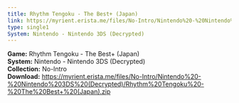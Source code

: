 ```yaml
---
title: Rhythm Tengoku - The Best+ (Japan)
link: https://myrient.erista.me/files/No-Intro/Nintendo%20-%20Nintendo%203DS%20(Decrypted)/Rhythm%20Tengoku%20-%20The%20Best+%20(Japan).zip
type: single1
System: Nintendo - Nintendo 3DS (Decrypted)
---
```

<b>Game:</b> Rhythm Tengoku - The Best+ (Japan)<br>
<b>System:</b> Nintendo - Nintendo 3DS (Decrypted)<br>
<b>Collection:</b> No-Intro<br>
<b>Download:</b> https://myrient.erista.me/files/No-Intro/Nintendo%20-%20Nintendo%203DS%20(Decrypted)/Rhythm%20Tengoku%20-%20The%20Best+%20(Japan).zip